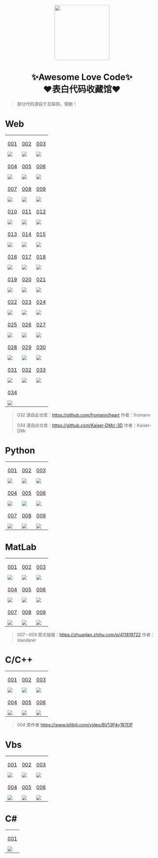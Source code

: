<div align="center">
    <img  width=180 src="https://cdn.jsdelivr.net/gh/RedLHR/Awesome-Love-Code/assets/logo.png"/>
    <h1>✨Awesome Love Code✨<br>❤️表白代码收藏馆❤️</h1> 
</div>

> 部分代码源自于互联网，侵删！

# Web

<table align="center">
    <!-- 第一行 -->
    <tr>
    <td valign="top">
        <a target="_blank" href="https://RedLHR.github.io/Awesome-Love-Code/Web/001">
            <p align="center">001</p>
            <img src="https://cdn.jsdelivr.net/gh/RedLHR/Awesome-Love-Code/assets/img/web/001.jpg"/>
        </a>
    </td>
    <td valign="top">
        <a target="_blank" href="https://RedLHR.github.io/Awesome-Love-Code/Web/002">
            <p align="center">002</p>
            <img src="https://cdn.jsdelivr.net/gh/RedLHR/Awesome-Love-Code/assets/img/web/002.jpg"/>
        </a>
    </td>
    <td valign="top">
        <a target="_blank" href="https:/RedLHR.github.io/Awesome-Love-Code/Web/003">
            <p align="center">003</p>
            <img src="https://cdn.jsdelivr.net/gh/RedLHR/Awesome-Love-Code/assets/img/web/003.jpg"/>
        </a>
    </td>
    </tr>
    <!-- 第二行 -->
    <tr>
    <td valign="top">
        <a target="_blank" href="https://RedLHR.github.io/Awesome-Love-Code/Web/004">
            <p align="center">004</p>
            <img src="https://cdn.jsdelivr.net/gh/RedLHR/Awesome-Love-Code/assets/img/web/004.jpg"/>
        </a>
    </td>
    <td valign="top">
        <a target="_blank" href="https://RedLHR.github.io/Awesome-Love-Code/Web/005">
            <p align="center">005</p>
            <img src="https://cdn.jsdelivr.net/gh/RedLHR/Awesome-Love-Code/assets/img/web/005.jpg"/>
        </a>
    </td>
    <td valign="top">
        <a target="_blank" href="https://RedLHR.github.io/Awesome-Love-Code/Web/006">
            <p align="center">006</p>
            <img src="https://cdn.jsdelivr.net/gh/RedLHR/Awesome-Love-Code/assets/img/web/006.jpg"/>
        </a>
    </td>
    </tr>
    <!-- 第三行 -->
    <tr>
    <td valign="top">
        <a target="_blank" href="https://RedLHR.github.io/Awesome-Love-Code/Web/007">
            <p align="center">007</p>
            <img src="https://cdn.jsdelivr.net/gh/RedLHR/Awesome-Love-Code/assets/img/web/007.jpg"/>
        </a>
    </td>
    <td valign="top">
        <a target="_blank" href="https://RedLHR.github.io/Awesome-Love-Code/Web/008">
            <p align="center">008</p>
            <img src="https://cdn.jsdelivr.net/gh/RedLHR/Awesome-Love-Code/assets/img/web/008.jpg"/>
        </a>
    </td>
    <td valign="top">
        <a target="_blank" href="https://RedLHR.github.io/Awesome-Love-Code/Web/009">
            <p align="center">009</p>
            <img src="https://cdn.jsdelivr.net/gh/RedLHR/Awesome-Love-Code/assets/img/web/009.jpg"/>
        </a>
    </td>
    </tr>
    <!-- 第四行 -->
    <tr>
    <td valign="top">
        <a target="_blank" href="https://RedLHR.github.io/Awesome-Love-Code/Web/010">
            <p align="center">010</p>
            <img src="https://cdn.jsdelivr.net/gh/RedLHR/Awesome-Love-Code/assets/img/web/010.jpg"/>
        </a>
    </td>
    <td valign="top">
        <a target="_blank" href="https://RedLHR.github.io/Awesome-Love-Code/Web/011">
            <p align="center">011</p>
            <img src="https://cdn.jsdelivr.net/gh/RedLHR/Awesome-Love-Code/assets/img/web/011.jpg"/>
        </a>
    </td>
    <td valign="top">
        <a target="_blank" href="https://RedLHR.github.io/Awesome-Love-Code/Web/012">
            <p align="center">012</p>
            <img src="https://cdn.jsdelivr.net/gh/RedLHR/Awesome-Love-Code/assets/img/web/012.jpg"/>
        </a>
    </td>
    </tr>
    <!-- 第五行 -->
    <tr>
    <td valign="top">
        <a target="_blank" href="https://RedLHR.github.io/Awesome-Love-Code/Web/013">
            <p align="center">013</p>
            <img src="https://cdn.jsdelivr.net/gh/RedLHR/Awesome-Love-Code/assets/img/web/013.jpg"/>
        </a>
    </td>
    <td valign="top">
        <a target="_blank" href="https://RedLHR.github.io/Awesome-Love-Code/Web/014">
            <p align="center">014</p>
            <img src="https://cdn.jsdelivr.net/gh/RedLHR/Awesome-Love-Code/assets/img/web/014.jpg"/>
        </a>
    </td>
    <td valign="top">
        <a target="_blank" href="https://RedLHR.github.io/Awesome-Love-Code/Web/015">
            <p align="center">015</p>
            <img src="https://cdn.jsdelivr.net/gh/RedLHR/Awesome-Love-Code/assets/img/web/015.jpg"/>
        </a>
    </td>
    </tr>
    <!-- 第六行 -->
    <tr>
    <td valign="top">
        <a target="_blank" href="https://RedLHR.github.io/Awesome-Love-Code/Web/016">
            <p align="center">016</p>
            <img src="https://cdn.jsdelivr.net/gh/RedLHR/Awesome-Love-Code/assets/img/web/016.jpg"/>
        </a>
    </td>
    <td valign="top">
        <a target="_blank" href="https://RedLHR.github.io/Awesome-Love-Code/Web/017">
            <p align="center">017</p>
            <img src="https://cdn.jsdelivr.net/gh/RedLHR/Awesome-Love-Code/assets/img/web/017.jpg"/>
        </a>
    </td>
    <td valign="top">
        <a target="_blank" href="https://RedLHR.github.io/Awesome-Love-Code/Web/018">
            <p align="center">018</p>
            <img src="https://cdn.jsdelivr.net/gh/RedLHR/Awesome-Love-Code/assets/img/web/018.jpg"/>
        </a>
    </td>
    </tr>
    <!-- 第七行 -->
    <tr>
    <td valign="top">
        <a target="_blank" href="https://RedLHR.github.io/Awesome-Love-Code/Web/019">
            <p align="center">019</p>
            <img src="https://cdn.jsdelivr.net/gh/RedLHR/Awesome-Love-Code/assets/img/web/019.jpg"/>
        </a>
    </td>
    <td valign="top">
        <a target="_blank" href="https://RedLHR.github.io/Awesome-Love-Code/Web/020">
            <p align="center">020</p>
            <img src="https://cdn.jsdelivr.net/gh/RedLHR/Awesome-Love-Code/assets/img/web/020.jpg"/>
        </a>
    </td>
    <td valign="top">
        <a target="_blank" href="https://RedLHR.github.io/Awesome-Love-Code/Web/021">
            <p align="center">021</p>
            <img src="https://cdn.jsdelivr.net/gh/RedLHR/Awesome-Love-Code/assets/img/web/021.jpg"/>
        </a>
    </td>
    </tr>
    <!-- 第八行 -->
    <tr>
    <td valign="top">
        <a target="_blank" href="https://RedLHR.github.io/Awesome-Love-Code/Web/022">
            <p align="center">022</p>
            <img src="https://cdn.jsdelivr.net/gh/RedLHR/Awesome-Love-Code/assets/img/web/022.jpg"/>
        </a>
    </td>
    <td valign="top">
        <a target="_blank" href="https://RedLHR.github.io/Awesome-Love-Code/Web/023">
            <p align="center">023</p>
            <img src="https://cdn.jsdelivr.net/gh/RedLHR/Awesome-Love-Code/assets/img/web/023.jpg"/>
        </a>
    </td>
    <td valign="top">
        <a target="_blank" href="https://RedLHR.github.io/Awesome-Love-Code/Web/024">
            <p align="center">024</p>
            <img src="https://cdn.jsdelivr.net/gh/RedLHR/Awesome-Love-Code/assets/img/web/024.jpg"/>
        </a>
    </td>
    </tr>
    <!-- 第九行 -->
    <tr>
    <td valign="top">
        <a target="_blank" href="https://RedLHR.github.io/Awesome-Love-Code/Web/025">
            <p align="center">025</p>
            <img src="https://cdn.jsdelivr.net/gh/RedLHR/Awesome-Love-Code/assets/img/web/025.jpg"/>
        </a>
    </td>
    <td valign="top">
        <a target="_blank" href="https://RedLHR.github.io/Awesome-Love-Code/Web/026">
            <p align="center">026</p>
            <img src="https://cdn.jsdelivr.net/gh/RedLHR/Awesome-Love-Code/assets/img/web/026.jpg"/>
        </a>
    </td>
    <td valign="top">
        <a target="_blank" href="https://RedLHR.github.io/Awesome-Love-Code/Web/027">
            <p align="center">027</p>
            <img src="https://cdn.jsdelivr.net/gh/RedLHR/Awesome-Love-Code/assets/img/web/027.jpg"/>
        </a>
    </td>
    </tr>
    <!-- 第十行 -->
    <tr>
    <td valign="top">
        <a target="_blank" href="https://RedLHR.github.io/Awesome-Love-Code/Web/028">
            <p align="center">028</p>
            <img src="https://cdn.jsdelivr.net/gh/RedLHR/Awesome-Love-Code/assets/img/web/028.jpg"/>
        </a>
    </td>
    <td valign="top">
        <a target="_blank" href="https://RedLHR.github.io/Awesome-Love-Code/Web/029">
            <p align="center">029</p>
            <img src="https://cdn.jsdelivr.net/gh/RedLHR/Awesome-Love-Code/assets/img/web/029.jpg"/>
        </a>
    </td>
    <td valign="top">
        <a target="_blank" href="https://RedLHR.github.io/Awesome-Love-Code/Web/030">
            <p align="center">030</p>
            <img src="https://cdn.jsdelivr.net/gh/RedLHR/Awesome-Love-Code/assets/img/web/030.jpg"/>
        </a>
    </td>
    </tr>
    <!-- 第十一行 -->
    <tr>
        <td valign="top">
        <a target="_blank" href="https://RedLHR.github.io/Awesome-Love-Code/Web/031">
            <p align="center">031</p>
            <img src="https://cdn.jsdelivr.net/gh/RedLHR/Awesome-Love-Code/assets/img/web/031.png"/>
        </a>
    </td>
    <td valign="top">
        <a target="_blank" href="https://RedLHR.github.io/Awesome-Love-Code/Web/032">
            <p align="center">032</p>
            <img src="https://cdn.jsdelivr.net/gh/RedLHR/Awesome-Love-Code/assets/img/web/032.png"/>
        </a>
    </td>
    <td valign="top">
        <a target="_blank" href="https://RedLHR.github.io/Awesome-Love-Code/Web/033">
            <p align="center">033</p>
            <img src="https://cdn.jsdelivr.net/gh/RedLHR/Awesome-Love-Code/assets/img/web/033.png"/>
        </a>
    </td>
    </tr>
    <!-- 第十一行 -->
    <tr>
        <td valign="top">
        <a target="_blank" href="https://RedLHR.github.io/Awesome-Love-Code/Web/034">
            <p align="center">034</p>
            <img src="https://cdn.jsdelivr.net/gh/RedLHR/Awesome-Love-Code/assets/img/web/034.png"/>
        </a>
    </td>
    </tr>
</table>

>  032 源自此仓库：https://github.com/fromann/heart  作者：fromann
> 
>  034 源自此仓库：https://github.com/Kaiser-DMr/-3D  作者：Kaiser-DMr

# Python

<table align="center">
    <!-- 第一行 -->
    <tr>
    <td valign="top">
        <a target="_blank" href="https://github.com/RedLHR/Awesome-Love-Code/tree/main/Python/001">
            <p align="center">001</p>
            <img src="https://cdn.jsdelivr.net/gh/RedLHR/Awesome-Love-Code/assets/img/python/001.jpg"/>
        </a>
    </td>
    <td valign="top">
        <a target="_blank" href="https://github.com/RedLHR/Awesome-Love-Code/tree/main/Python/002">
            <p align="center">002</p>
            <img src="https://cdn.jsdelivr.net/gh/RedLHR/Awesome-Love-Code/assets/img/python/002.jpg"/>
        </a>
    </td>
    <td valign="top">
        <a target="_blank" href="https://github.com/RedLHR/Awesome-Love-Code/tree/main/Python/003">
            <p align="center">003</p>
            <img src="https://cdn.jsdelivr.net/gh/RedLHR/Awesome-Love-Code/assets/img/python/003.jpg"/>
        </a>
    </td>
    </tr>
    <!-- 第二行 -->
    <tr>
    <td valign="top">
        <a target="_blank" href="https://github.com/RedLHR/Awesome-Love-Code/tree/main/Python/004">
            <p align="center">004</p>
            <img src="https://cdn.jsdelivr.net/gh/RedLHR/Awesome-Love-Code/assets/img/python/004.jpg"/>
        </a>
    </td>
    <td valign="top">
        <a target="_blank" href="https://github.com/RedLHR/Awesome-Love-Code/tree/main/Python/005">
            <p align="center">005</p>
            <img src="https://cdn.jsdelivr.net/gh/RedLHR/Awesome-Love-Code/assets/img/python/005.jpg"/>
        </a>
    </td>
    <td valign="top">
        <a target="_blank" href="https://github.com/RedLHR/Awesome-Love-Code/tree/main/Python/006">
            <p align="center">006</p>
            <img src="https://cdn.jsdelivr.net/gh/RedLHR/Awesome-Love-Code/assets/img/python/006.jpg"/>
        </a>
    </td>
    </tr>
    <!-- 第三行 -->
    <tr>
    <td valign="top">
        <a target="_blank" href="https://github.com/RedLHR/Awesome-Love-Code/tree/main/Python/007">
            <p align="center">007</p>
            <img src="https://cdn.jsdelivr.net/gh/RedLHR/Awesome-Love-Code/assets/img/python/007.jpg"/>
        </a>
    </td>
    <td valign="top">
        <a target="_blank" href="https://github.com/RedLHR/Awesome-Love-Code/tree/main/Python/008">
            <p align="center">008</p>
            <img src="https://cdn.jsdelivr.net/gh/RedLHR/Awesome-Love-Code/assets/img/python/008.png"/>
        </a>
    </td>
    <td valign="top">
        <a target="_blank" href="https://github.com/RedLHR/Awesome-Love-Code/tree/main/Python/009">
            <p align="center">009</p>
            <img src="https://cdn.jsdelivr.net/gh/RedLHR/Awesome-Love-Code/assets/img/python/009.png"/>
        </a>
    </td>
    </tr>
</table>

# MatLab


<table align="center">
    <!-- 第一行 -->
    <tr>
    <td valign="top">
        <a target="_blank" href="https://github.com/RedLHR/Awesome-Love-Code/tree/main/MatLab/001">
            <p align="center">001</p>
            <img src="https://cdn.jsdelivr.net/gh/RedLHR/Awesome-Love-Code/assets/img/matlab/001.jpg"/>
        </a>
    </td>
    <td valign="top">
        <a target="_blank" href="https://github.com/RedLHR/Awesome-Love-Code/tree/main/MatLab/002">
            <p align="center">002</p>
            <img src="https://cdn.jsdelivr.net/gh/RedLHR/Awesome-Love-Code/assets/img/matlab/002.gif"/>
        </a>
    </td>
    <td valign="top">
        <a target="_blank" href="https://github.com/RedLHR/Awesome-Love-Code/tree/main/MatLab/003">
            <p align="center">003</p>
            <img src="https://cdn.jsdelivr.net/gh/RedLHR/Awesome-Love-Code/assets/img/matlab/003.jpg"/>
        </a>
    </td>
    </tr>
    <!-- 第二行 -->
    <tr>
    <td valign="top">
        <a target="_blank" href="https://github.com/RedLHR/Awesome-Love-Code/tree/main/MatLab/004">
            <p align="center">004</p>
            <img src="https://cdn.jsdelivr.net/gh/RedLHR/Awesome-Love-Code/assets/img/matlab/004.jpg"/>
        </a>
    </td>
    <td valign="top">
        <a target="_blank" href="https://github.com/RedLHR/Awesome-Love-Code/tree/main/MatLab/005">
            <p align="center">005</p>
            <img src="https://cdn.jsdelivr.net/gh/RedLHR/Awesome-Love-Code/assets/img/matlab/005.jpg"/>
        </a>
    </td>
    <td valign="top">
        <a target="_blank" href="https://github.com/RedLHR/Awesome-Love-Code/tree/main/MatLab/006">
            <p align="center">006</p>
            <img src="https://cdn.jsdelivr.net/gh/RedLHR/Awesome-Love-Code/assets/img/matlab/006.jpg"/>
        </a>
    </td>
    </tr>
    <!-- 第三行 -->
    <tr>
    <td valign="top">
        <a target="_blank" href="https://github.com/RedLHR/Awesome-Love-Code/tree/main/MatLab/007">
            <p align="center">007</p>
            <img src="https://cdn.jsdelivr.net/gh/RedLHR/Awesome-Love-Code/assets/img/matlab/007.jpg"/>
        </a>
    </td>
    <td valign="top">
        <a target="_blank" href="https://github.com/RedLHR/Awesome-Love-Code/tree/main/MatLab/008">
            <p align="center">008</p>
            <img src="https://cdn.jsdelivr.net/gh/RedLHR/Awesome-Love-Code/assets/img/matlab/008.jpg"/>
        </a>
    </td>
    <td valign="top">
        <a target="_blank" href="https://github.com/RedLHR/Awesome-Love-Code/tree/main/MatLab/009">
            <p align="center">009</p>
            <img src="https://cdn.jsdelivr.net/gh/RedLHR/Awesome-Love-Code/assets/img/matlab/009.jpg"/>
        </a>
    </td>
    </tr>
</table>

> 007--009  原文链接：https://zhuanlan.zhihu.com/p/411819722  作者：slandarer

# C/C++

<table >
    <!-- 第一行 -->
    <tr>
    <td valign="top">
        <a target="_blank" href="https://github.com/RedLHR/Awesome-Love-Code/tree/main/C/001">
            <p align="center">001</p>
            <img src="https://cdn.jsdelivr.net/gh/RedLHR/Awesome-Love-Code/assets/img/c/001.png"/>
        </a>
    </td>
    <td valign="top">
        <a target="_blank" href="https://github.com/RedLHR/Awesome-Love-Code/tree/main/C/002">
            <p align="center">002</p>
            <img src="https://cdn.jsdelivr.net/gh/RedLHR/Awesome-Love-Code/assets/img/c/002.png"/>
        </a>
    </td>
    <td valign="top">
        <a target="_blank" href="https://github.com/RedLHR/Awesome-Love-Code/tree/main/C/003">
            <p align="center">003</p>
            <img src="https://cdn.jsdelivr.net/gh/RedLHR/Awesome-Love-Code/assets/img/c/003.png"/>
        </a>
    </td>
    </tr>
    <!-- 第二行 -->
    <tr>
    <td valign="top">
        <a target="_blank" href="https://github.com/RedLHR/love">
            <p align="center">004</p>
            <img src="https://cdn.jsdelivr.net/gh/RedLHR/Awesome-Love-Code/assets/img/c/004.png"/>
        </a>
    </td>
    <td valign="top">
        <a target="_blank" href="https://github.com/RedLHR/meteor">
            <p align="center">005</p>
            <img src="https://cdn.jsdelivr.net/gh/RedLHR/Awesome-Love-Code/assets/img/c/005.png"/>
        </a>
    </td>
    <td valign="top">
        <a target="_blank" href="https://github.com/RedLHR/fireworks">
            <p align="center">006</p>
            <img src="https://cdn.jsdelivr.net/gh/RedLHR/Awesome-Love-Code/assets/img/c/006.png"/>
        </a>
    </td>
    </tr>
</table>

> 004 原作者 https://www.bilibili.com/video/BV13P4y1R7DP

# Vbs

<table >
    <!-- 第一行 -->
    <tr>
    <td valign="top">
        <a target="_blank" href="https://github.com/RedLHR/Awesome-Love-Code/tree/main/Vbs/001">
            <p align="center">001</p>
            <img src="https://cdn.jsdelivr.net/gh/RedLHR/Awesome-Love-Code/assets/img/vbs/001.gif"/>
        </a>
    </td>
    <td valign="top">
        <a target="_blank" href="https://github.com/RedLHR/Awesome-Love-Code/tree/main/Vbs/002">
            <p align="center">002</p>
            <img src="https://cdn.jsdelivr.net/gh/RedLHR/Awesome-Love-Code/assets/img/vbs/002.gif"/>
        </a>
    </td>
    <td valign="top">
        <a target="_blank" href="https://github.com/RedLHR/Awesome-Love-Code/tree/main/Vbs/003">
            <p align="center">003</p>
            <img src="https://cdn.jsdelivr.net/gh/RedLHR/Awesome-Love-Code/assets/img/vbs/003.gif"/>
        </a>
    </td>
    </tr>
    <!-- 第二行 -->
    <tr>
    <td valign="top">
        <a target="_blank" href="https://github.com/RedLHR/Awesome-Love-Code/tree/main/Vbs/004">
            <p align="center">004</p>
            <img src="https://cdn.jsdelivr.net/gh/RedLHR/Awesome-Love-Code/assets/img/vbs/004.gif"/>
        </a>
    </td>
    <td valign="top">
        <a target="_blank" href="https://github.com/RedLHR/Awesome-Love-Code/tree/main/Vbs/005">
            <p align="center">005</p>
            <img src="https://cdn.jsdelivr.net/gh/RedLHR/Awesome-Love-Code/assets/img/vbs/005.gif"/>
        </a>
    </td>
    <td valign="top">
        <a target="_blank" href="https://github.com/RedLHR/Awesome-Love-Code/tree/main/Vbs/006">
            <p align="center">006</p>
            <img src="https://cdn.jsdelivr.net/gh/RedLHR/Awesome-Love-Code/assets/img/vbs/006.png"/>
        </a>
    </td>
    </tr>
</table>

# C#

<table align="center">
    <!-- 第一行 -->
    <tr>
    <td valign="top">
        <a target="_blank" href="https://github.com/RedLHR/Be-My-Girlfriend">
            <p align="center">001</p>
            <img src="https://cdn.jsdelivr.net/gh/RedLHR/Awesome-Love-Code/assets/img/csharp/001.gif"/>
        </a>
    </td>
    </tr>
</table>
